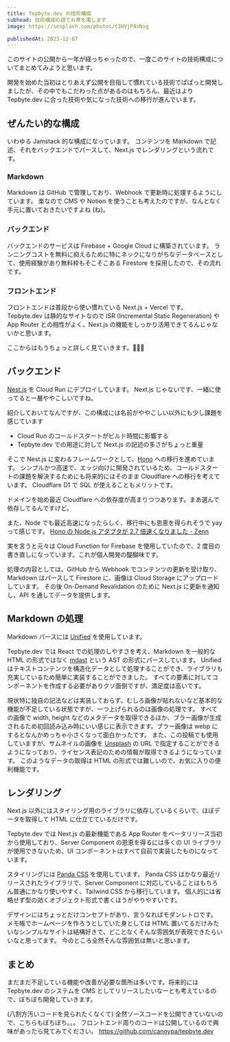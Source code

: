```yaml
---
title: Tepbyte.dev の技術構成
subhead: 技術構成の話でお茶を濁します
image: https://unsplash.com/photos/t3HVjP4xNsg

publishedAt: 2023-12-07
---
```


このサイトの公開から一年が経っちゃったので、一度このサイトの技術構成についてまとめてみようと思います。

開発を始めた当初はとりあえず公開を目指して慣れている技術でぱぱっと開発しましたが、その中でもこだわった点があるのはもちろん、最近はより Tepbyte.dev に合った技術や気になった技術への移行が進んでいます。

## ぜんたい的な構成

いわゆる Jamstack 的な構成になっています。
コンテンツを Markdown で記述、それをバックエンドでパースして、Next.js でレンダリングという流れです。

### Markdown

Markdown は GitHub で管理しており、Webhook で更新時に処理するようにしています。
楽なので CMS や Notion を使うことも考えたのですが、なんとなく手元に置いておきたいですよね (ね)。

### バックエンド

バックエンドのサービスは Firebase + Google Cloud に構築されています。
ランニングコストを無料に抑えるために特にネックになりがちなデータベースとして、使用経験があり無料枠もそこそこある Firestore を採用したので、その流れです。

### フロントエンド

フロントエンドは普段から使い慣れている Next.js + Vercel です。
Tepbyte.dev は静的なサイトなので ISR (Incremental Static Regeneration) や App Router との相性がよく、Next.js の機能をしっかり活用できてるんじゃないかと思います。

ここからはもうちょっと詳しく見ていきます。👀👀👀

## バックエンド

[Nest.js](https://nestjs.com/) を Cloud Run にデプロイしています。
Next.js じゃないです、一緒に使ってると一層ややこしいですね。

紹介しておいてなんですが、この構成には名前がややこしい以外にも少し課題を感じています

- Cloud Run のコールドスタートがビルド時間に影響する
- Tepbyte.dev での用途に対して Next.js の記述の多さがちょっと重量

そこで Nest.js に変わるフレームワークとして、[Hono](https://hono.dev/) への移行を進めています。
シンプルかつ高速で、エッジ向けに開発されているため、コールドスタートの課題を解決するためにも将来的にはそのまま Cloudflare への移行を考えています。
Cloudflare D1 で SQL が使えることもメリットです。

ドメインを始め最近 Cloudflare への依存度が高まりつつあります。まあ選んで依存してるんですけど。

また、Node でも最近高速になったらしく、移行中にも恩恵を得られそうで yay って感じです。
[Hono の Node.js アダプタが 2.7 倍速くなりました - Zenn](https://zenn.dev/yusukebe/articles/7ac501716ae1f7)

実を言うと元々は Cloud Function for Firebase を使用していたので、2 度目の書き直しになっています。これが個人開発の醍醐味です。

処理の内容としては、GitHub から Webhook でコンテンツの更新を受け取り、Markdown はパースして Firestore に、画像は Cloud Storage にアップロードしています。
その後 On-Demand Revalidation のために Next.js に更新を通知し、API を通してデータを提供します。

## Markdown の処理

Markdown パースには [Unified](https://unifiedjs.com/) を使用しています。

Tepbyte.dev では React での処理のしやすさを考え、Markdown を一般的な HTML の形式ではなく [mdast](https://github.com/syntax-tree/mdast) という AST の形式にパースしています。
Unified はテキストコンテンツを構造化データとして処理することができ、ライブラリも充実しているため簡単に実装することができました。
すべての要素に対してコンポーネントを作成する必要がありクソ面倒ですが、満足度は高いです。

現状特に独自の記法などは実装しておらず、むしろ画像が貼れないなど基本的な機能が不足している状態ですが、一つ上げられるのは画像の処理です。
すべての画像で width, height などのメタデータを取得できるほか、ブラー画像が生成されるため初回読み込み時にいい感じに表示できます。ブラー画像は webp にするとなんかめっちゃ小さくなって面白かったです。
また、この投稿でも使用していますが、サムネイルの画像を [Unsplash](https://unsplash.com/) の URL で指定することができるようになっており、ライセンス表記のための情報が取得できるようになっています。
このようなデータの取得は HTML の形式では難しいので、お気に入りの便利機能です。

## レンダリング

Next.js 以外にはスタイリング用のライブラリに依存しているくらいで、ほぼデータを取得して HTML に仕立てているだけです。

Tepbyte.dev では Next.js の最新機能である App Router をベータリリース当初から使用しており、Server Component の恩恵を得るには多くの UI ライブラリが使用できないため、UI コンポーネントはすべて自前で実装したものになっています。

スタイリングには [Panda CSS](https://panda-css.com/) を使用しています。
Panda CSS はかなり最近リリースされたライブラリで、Server Component に対応していることはもちろん普通にかなり使いやすく、Tailwind CSS から移行しています。
個人的には省略せず型の効くオブジェクト形式で書くほうがやりやすいです。

デザインにはちょっとだけコンセプトがあり、言うなればモダンレトロです。
メモ帳でホームページを作ろうとしていた身としては HTML 置いてるだけみたいなシンプルなサイトは結構好きで、どことなくそんな雰囲気が表現できたらいいなと思ってます。
今のところ全然そんな雰囲気は無いと思います。

## まとめ

まだまだ不足している機能や改善が必要な箇所は多いです。将来的には Tepbyte.dev のシステムを CMS としてリリースしたいなーとも考えているので、ぼちぼち開発していきます。

(八割方汚いコードを見られたくなくて) 全然ソースコードを公開できていないので、こちらもぼちぼち。。。
フロントエンド周りのコードは公開しているので興味があったら見てみてください。
https://github.com/canoypa/tepbyte.dev
